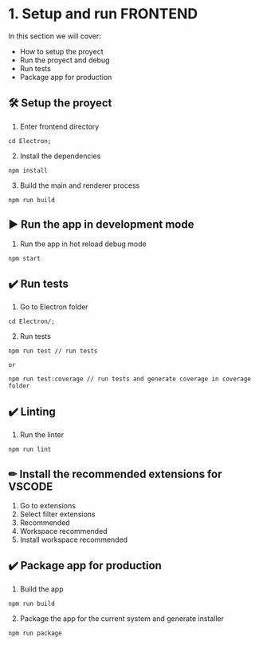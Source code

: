 # 1. Setup and run FRONTEND

In this section we will cover:

* How to setup the proyect
* Run the proyect and debug
* Run tests
* Package app for production

## 🛠 Setup the proyect

1. Enter frontend directory 

```
cd Electron;
```
2. Install the dependencies

```
npm install
```
3. Build the main and renderer process

```
npm run build
```
## ▶ Run the app in development mode

1. Run the app in hot reload debug mode 

```
npm start
```


## ✔️ Run tests

1. Go to Electron folder
```
cd Electron/;
```

2. Run tests

```
npm run test // run tests

or

npm run test:coverage // run tests and generate coverage in coverage folder
```

## ✔️ Linting

1. Run the linter
```
npm run lint
```


## ✏ Install the recommended extensions for VSCODE 

1. Go to extensions
2. Select filter extensions
3. Recommended
4. Workspace recommended
5. Install workspace recommended


## ✔️ Package app for production

1. Build the app

```
npm run build
```
2. Package the app for the current system and generate installer

```
npm run package
```
